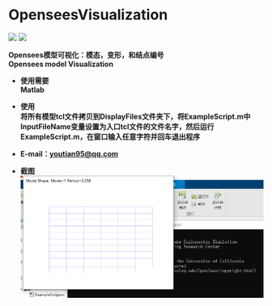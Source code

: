 # OpenseesVisualization

<img src="https://img.shields.io/badge/platforms-win10-brightgreen"> <b>
<img src="https://img.shields.io/badge/license-GPL(3.0)-blue"> <br>

Opensees模型可视化：模态，变形，和结点编号<br>
Opensees model Visualization

* 使用需要<br>
  Matlab<br>

* 使用<br>
  将所有模型tcl文件拷贝到DisplayFiles文件夹下，将ExampleScript.m中InputFileName变量设置为入口tcl文件的文件名字，然后运行ExampleScript.m，在窗口输入任意字符并回车退出程序

* E-mail：youtian95@qq.com

* 截图<br>
![image](https://github.com/youtian95/OpenseesVisualization/blob/master/snapshot.png)
